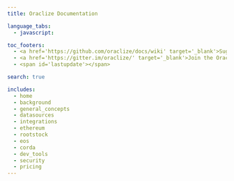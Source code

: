 ```yaml
---
title: Oraclize Documentation

language_tabs:
  - javascript: 

toc_footers:
  - <a href='https://github.com/oraclize/docs/wiki' target='_blank'>Suggest an edit</a>
  - <a href='https://gitter.im/oraclize/' target='_blank'>Join the Oraclize Dev Community</a>
  - <span id='lastupdate'></span>

search: true

includes:
  - home
  - background
  - general_concepts
  - datasources
  - integrations
  - ethereum
  - rootstock
  - eos
  - corda
  - dev_tools
  - security
  - pricing 
---
```

